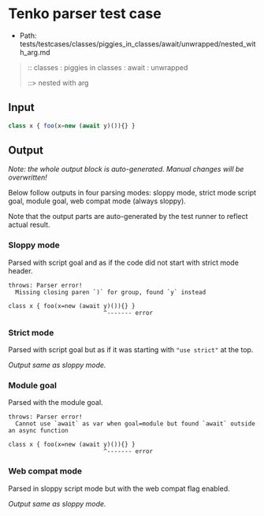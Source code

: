 # Tenko parser test case

- Path: tests/testcases/classes/piggies_in_classes/await/unwrapped/nested_with_arg.md

> :: classes : piggies in classes : await : unwrapped
>
> ::> nested with arg

## Input

`````js
class x { foo(x=new (await y)()){} }
`````

## Output

_Note: the whole output block is auto-generated. Manual changes will be overwritten!_

Below follow outputs in four parsing modes: sloppy mode, strict mode script goal, module goal, web compat mode (always sloppy).

Note that the output parts are auto-generated by the test runner to reflect actual result.

### Sloppy mode

Parsed with script goal and as if the code did not start with strict mode header.

`````
throws: Parser error!
  Missing closing paren `)` for group, found `y` instead

class x { foo(x=new (await y)()){} }
                           ^------- error
`````

### Strict mode

Parsed with script goal but as if it was starting with `"use strict"` at the top.

_Output same as sloppy mode._

### Module goal

Parsed with the module goal.

`````
throws: Parser error!
  Cannot use `await` as var when goal=module but found `await` outside an async function

class x { foo(x=new (await y)()){} }
                           ^------- error
`````


### Web compat mode

Parsed in sloppy script mode but with the web compat flag enabled.

_Output same as sloppy mode._
